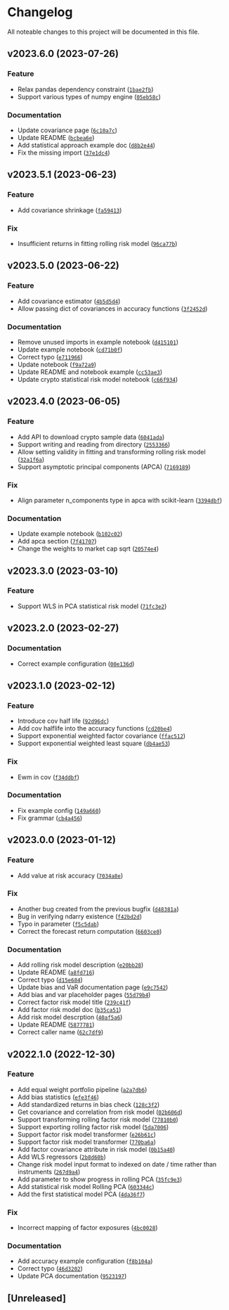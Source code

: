 # Changelog

All noteable changes to this project will be documented in this file.

<!--next-version-placeholder-->

## v2023.6.0 (2023-07-26)

### Feature

* Relax pandas dependency constraint ([`1bae2fb`](https://github.com/factorpricingmodel/factor-pricing-model-risk-model/commit/1bae2fb779955636e1b57bff67abbfc5076661bd))
* Support various types of numpy engine ([`05eb58c`](https://github.com/factorpricingmodel/factor-pricing-model-risk-model/commit/05eb58cfdba0db6bd23a0bebac7dec061c58b1a3))

### Documentation

* Update covariance page ([`6c10a7c`](https://github.com/factorpricingmodel/factor-pricing-model-risk-model/commit/6c10a7cd608ed0d0d1a6b450d591884f1af60cb1))
* Update README ([`bcbea6e`](https://github.com/factorpricingmodel/factor-pricing-model-risk-model/commit/bcbea6e3ff0f9e7f29b966f1bdefe02ee85e175a))
* Add statistical approach example doc ([`d8b2e44`](https://github.com/factorpricingmodel/factor-pricing-model-risk-model/commit/d8b2e441b9c1f224e90b69e44cc724ca1fe78164))
* Fix the missing import ([`37e1dc4`](https://github.com/factorpricingmodel/factor-pricing-model-risk-model/commit/37e1dc46c4d460b34981475cd9f1c744eefb587c))

## v2023.5.1 (2023-06-23)

### Feature

* Add covariance shrinkage ([`fa59413`](https://github.com/factorpricingmodel/factor-pricing-model-risk-model/commit/fa59413221728f9dc4c8aebe15a3d65ee4cccc11))

### Fix

* Insufficient returns in fitting rolling risk model ([`96ca77b`](https://github.com/factorpricingmodel/factor-pricing-model-risk-model/commit/96ca77b70e6c7bcca86b47553d3e9507d04139da))

## v2023.5.0 (2023-06-22)

### Feature

* Add covariance estimator ([`4b5d5d4`](https://github.com/factorpricingmodel/factor-pricing-model-risk-model/commit/4b5d5d428faed82b21392d7eec93bb9bd38f5767))
* Allow passing dict of covariances in accuracy functions ([`3f2452d`](https://github.com/factorpricingmodel/factor-pricing-model-risk-model/commit/3f2452d7a59ae3b3c30ad339f52b4ef423edca02))

### Documentation

* Remove unused imports in example notebook ([`d415101`](https://github.com/factorpricingmodel/factor-pricing-model-risk-model/commit/d415101271b0058b61a1ad6d859246e5d1da8221))
* Update example notebook ([`cd71b0f`](https://github.com/factorpricingmodel/factor-pricing-model-risk-model/commit/cd71b0fcc804951ab1bde056702fcbfa2f67cd2e))
* Correct typo ([`e711966`](https://github.com/factorpricingmodel/factor-pricing-model-risk-model/commit/e711966b091d8a38d6c783552a058813b21eb323))
* Update notebook ([`f9a72a9`](https://github.com/factorpricingmodel/factor-pricing-model-risk-model/commit/f9a72a9aeb4bdf10af8c700d47fd9fefffd5c883))
* Update README and notebook example ([`cc53ae3`](https://github.com/factorpricingmodel/factor-pricing-model-risk-model/commit/cc53ae301be387a6dd2a5a133cf6f58b9e14386c))
* Update crypto statistical risk model notebook ([`c66f934`](https://github.com/factorpricingmodel/factor-pricing-model-risk-model/commit/c66f93462435ec40f895d1161c2b6003ccea637c))

## v2023.4.0 (2023-06-05)

### Feature

* Add API to download crypto sample data ([`6041ada`](https://github.com/factorpricingmodel/factor-pricing-model-risk-model/commit/6041adace44504aa0e280cdf96f0be1791cd3684))
* Support writing and reading from directory ([`2553366`](https://github.com/factorpricingmodel/factor-pricing-model-risk-model/commit/25533669a7f1f80924b217e3dbc1f9765d0acdff))
* Allow setting validity in fitting and transforming rolling risk model ([`32a1f6a`](https://github.com/factorpricingmodel/factor-pricing-model-risk-model/commit/32a1f6aade49867a1d25e07332585ff075e60861))
* Support asymptotic principal components (APCA) ([`7169189`](https://github.com/factorpricingmodel/factor-pricing-model-risk-model/commit/71691898e12e1165012778ac89d26ab6ff7353a8))

### Fix

* Align parameter n_components type in apca with scikit-learn ([`3394dbf`](https://github.com/factorpricingmodel/factor-pricing-model-risk-model/commit/3394dbf28e32840a2db9b15729738ab8d4a4c7a2))

### Documentation

* Update example notebook ([`b102c02`](https://github.com/factorpricingmodel/factor-pricing-model-risk-model/commit/b102c0287141398da87099d20021b2c9adea8361))
* Add apca section ([`7f41707`](https://github.com/factorpricingmodel/factor-pricing-model-risk-model/commit/7f4170718d7197d355cc6cea0a874366b55e173c))
* Change the weights to market cap sqrt ([`20574e4`](https://github.com/factorpricingmodel/factor-pricing-model-risk-model/commit/20574e4b8e7a05b649d9eb4742b18f7f66c6cbe3))

## v2023.3.0 (2023-03-10)
### Feature
* Support WLS in PCA statistical risk model ([`71fc3e2`](https://github.com/factorpricingmodel/factor-pricing-model-risk-model/commit/71fc3e2a32b2463eed822eb43184b6593d5073a3))

## v2023.2.0 (2023-02-27)
### Documentation
* Correct example configuration ([`00e136d`](https://github.com/factorpricingmodel/factor-pricing-model-risk-model/commit/00e136d59bd41634ce109c13652ba32d02c16d3a))

## v2023.1.0 (2023-02-12)
### Feature
* Introduce cov half life ([`92d96dc`](https://github.com/factorpricingmodel/factor-pricing-model-risk-model/commit/92d96dc5449e01dca49f0dce2d159891e082022e))
* Add cov halflife into the accuracy functions ([`cd20be4`](https://github.com/factorpricingmodel/factor-pricing-model-risk-model/commit/cd20be4bb91bd61435cfc1ff1791111f36424ce2))
* Support exponential weighted factor covariance ([`ffac512`](https://github.com/factorpricingmodel/factor-pricing-model-risk-model/commit/ffac512c0012aa372cc8ed7fed98f48df2c1e747))
* Support exponential weighted least square ([`db4ae53`](https://github.com/factorpricingmodel/factor-pricing-model-risk-model/commit/db4ae5360892c4d941fe3f815cfd0a26269012b4))

### Fix
* Ewm in cov ([`f34ddbf`](https://github.com/factorpricingmodel/factor-pricing-model-risk-model/commit/f34ddbfeb4c2409bed1f3ecddda2f1bdccd6bb60))

### Documentation
* Fix example config ([`149a660`](https://github.com/factorpricingmodel/factor-pricing-model-risk-model/commit/149a6607b008af0a7e19569e2302b4e5318f11f3))
* Fix grammar ([`cb4a456`](https://github.com/factorpricingmodel/factor-pricing-model-risk-model/commit/cb4a45625d2bb26b552fadead498f3ebe3059dd9))

## v2023.0.0 (2023-01-12)
### Feature
* Add value at risk accuracy ([`7034a8e`](https://github.com/factorpricingmodel/factor-pricing-model-risk-model/commit/7034a8e2455c1709d7ef63ae71d98cf50c272cb7))

### Fix
* Another bug created from the previous bugfix ([`d48381a`](https://github.com/factorpricingmodel/factor-pricing-model-risk-model/commit/d48381a1fb6e414e125b45bceae648b14823a3b5))
* Bug in verifying ndarry existence ([`f42bd2d`](https://github.com/factorpricingmodel/factor-pricing-model-risk-model/commit/f42bd2d38d9c6ba7f1680143fc5fb33182917262))
* Typo in parameter ([`f5c5dab`](https://github.com/factorpricingmodel/factor-pricing-model-risk-model/commit/f5c5dabbd0c07668372766d63215e316543ed880))
* Correct the forecast return computation ([`6603ce0`](https://github.com/factorpricingmodel/factor-pricing-model-risk-model/commit/6603ce00eb5e955c7203905c92496f395e030250))

### Documentation
* Add rolling risk model description ([`e20bb28`](https://github.com/factorpricingmodel/factor-pricing-model-risk-model/commit/e20bb28c1661184cdf826b013b1ce41fbd3f4a3c))
* Update README ([`a8fd716`](https://github.com/factorpricingmodel/factor-pricing-model-risk-model/commit/a8fd71669bd2e0c35b1b2284404663639d7c4e73))
* Correct typo ([`d15e684`](https://github.com/factorpricingmodel/factor-pricing-model-risk-model/commit/d15e684f7a9bbbf00368cf0c75a35ab848b1050a))
* Update bias and VaR documentation page ([`e9c7542`](https://github.com/factorpricingmodel/factor-pricing-model-risk-model/commit/e9c7542da8d3abfbbf433e85b42537de0d622250))
* Add bias and var placeholder pages ([`55d79b4`](https://github.com/factorpricingmodel/factor-pricing-model-risk-model/commit/55d79b43f768a61201bad7451326a356d1edd780))
* Correct factor risk model title ([`239c41f`](https://github.com/factorpricingmodel/factor-pricing-model-risk-model/commit/239c41f5d2ac16ff3c1a18b2a123162776c4e77c))
* Add factor risk model doc ([`b35ca51`](https://github.com/factorpricingmodel/factor-pricing-model-risk-model/commit/b35ca518d833bcc939112b18b00b5724b96ee5a4))
* Add risk model descrption ([`40af5a6`](https://github.com/factorpricingmodel/factor-pricing-model-risk-model/commit/40af5a6006e513c6ed0934c8ea22a5871e8b1301))
* Update README ([`5877781`](https://github.com/factorpricingmodel/factor-pricing-model-risk-model/commit/5877781d8c64e99155da596fdc5a31b0c8d90e51))
* Correct caller name ([`62c7df9`](https://github.com/factorpricingmodel/factor-pricing-model-risk-model/commit/62c7df9c025a7d384124b21c13170a48b042814c))

## v2022.1.0 (2022-12-30)
### Feature
* Add equal weight portfolio pipeline ([`a2a7db6`](https://github.com/factorpricingmodel/factor-pricing-model-risk-model/commit/a2a7db6a01c92e7819d0c5d5ee4800bd250913f9))
* Add bias statistics ([`efe3f46`](https://github.com/factorpricingmodel/factor-pricing-model-risk-model/commit/efe3f46f4305ce77833e445cf7529558c5e6b2d5))
* Add standardized returns in bias check ([`128c3f2`](https://github.com/factorpricingmodel/factor-pricing-model-risk-model/commit/128c3f20383e6d62e91f3ad30fc11b3adc23b7d5))
* Get covariance and correlation from risk model ([`02b606d`](https://github.com/factorpricingmodel/factor-pricing-model-risk-model/commit/02b606dc9f95320e83943a019c1a35ab315cb6b7))
* Support transforming rolling factor risk model ([`77810b0`](https://github.com/factorpricingmodel/factor-pricing-model-risk-model/commit/77810b0867ff37e2a64c02f9acc9f07222d804d3))
* Support exporting rolling factor risk model ([`5da7006`](https://github.com/factorpricingmodel/factor-pricing-model-risk-model/commit/5da7006de46fa278e086881743fc8adc5822f479))
* Support factor risk model transformer ([`e26b61c`](https://github.com/factorpricingmodel/factor-pricing-model-risk-model/commit/e26b61c59b8515ab4853c2adecd16d60b8177eee))
* Support factor risk model transformer ([`770ba6a`](https://github.com/factorpricingmodel/factor-pricing-model-risk-model/commit/770ba6a619e937c78a0f308a33990dd509e5d169))
* Add factor covariance attribute in risk model ([`0b15a40`](https://github.com/factorpricingmodel/factor-pricing-model-risk-model/commit/0b15a401897e6f5e87a8300aed85fc59e6a15709))
* Add WLS regressors ([`2b8d60b`](https://github.com/factorpricingmodel/factor-pricing-model-risk-model/commit/2b8d60b8ba00a719d1a8d5d2721719636a3f3f1d))
* Change risk model input format to indexed on date / time rather than instruments ([`267d9a4`](https://github.com/factorpricingmodel/factor-pricing-model-risk-model/commit/267d9a4e1809e3709c57d67f1661655353314ee6))
* Add parameter to show progress in rolling PCA ([`35fc9e3`](https://github.com/factorpricingmodel/factor-pricing-model-risk-model/commit/35fc9e3130805ebf1b2cb9fd955e17187938a3b1))
* Add statistical risk model Rolling PCA ([`603344c`](https://github.com/factorpricingmodel/factor-pricing-model-risk-model/commit/603344cafcaed8179d075e8fcfe2e9975a931c29))
* Add the first statistical model PCA ([`4da36f7`](https://github.com/factorpricingmodel/factor-pricing-model-risk-model/commit/4da36f7987e8876bc615b721aa41d1b9462f003c))

### Fix
* Incorrect mapping of factor exposures ([`4bc0028`](https://github.com/factorpricingmodel/factor-pricing-model-risk-model/commit/4bc00285f5dbb38e644d67c0c245c988e5e614e0))

### Documentation
* Add accuracy example configuration ([`f8b104a`](https://github.com/factorpricingmodel/factor-pricing-model-risk-model/commit/f8b104a26028f66947569c5fc2ef54fd24f8e7b0))
* Correct typo ([`46d3202`](https://github.com/factorpricingmodel/factor-pricing-model-risk-model/commit/46d32028c22ff58349c478927c9abbe6145a984c))
* Update PCA documentation ([`9523197`](https://github.com/factorpricingmodel/factor-pricing-model-risk-model/commit/952319735778302aae950a0e1160b659960650ae))

## [Unreleased]
